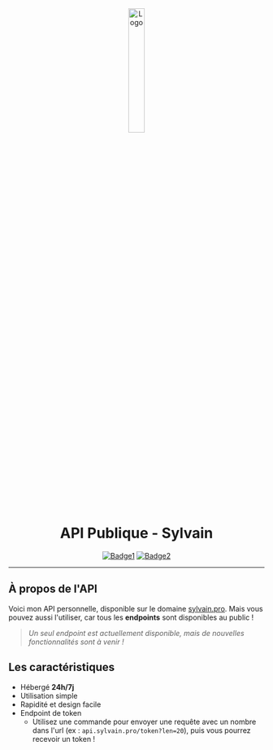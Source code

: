 <div align="center">
  <a href="https://api.sylvain.pro"><img src="https://github.com/20syldev/api/blob/main/src/api.png" alt="Logo" width="25%" height="auto"></a>

# API Publique - Sylvain
  [![Badge1](https://img.shields.io/badge/Version%20:-v1.1.1-ee6464?labelColor=23272A)](https://api.sylvain.pro)
  [![Badge2](https://img.shields.io/badge/Statut%20:-En%20ligne-42b85f?labelColor=23272A)](https://api.sylvain.pro)
</div>

---

## À propos de l'API
Voici mon API personnelle, disponible sur le domaine [sylvain.pro](https://api.sylvain.pro). 
Mais vous pouvez aussi l'utiliser, car tous les **endpoints** sont disponibles au public !
> *Un seul endpoint est actuellement disponible, mais de nouvelles fonctionnalités sont à venir !*

## Les caractéristiques
- Hébergé **24h/7j**
- Utilisation simple
- Rapidité et design facile
- Endpoint de token
  - Utilisez une commande pour envoyer une requête avec un nombre dans l'url (ex : `api.sylvain.pro/token?len=20`), puis vous pourrez recevoir un token !
